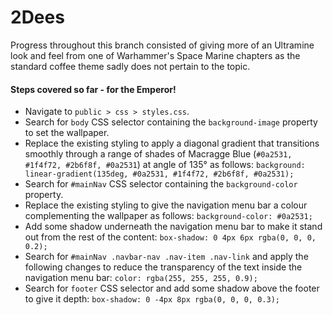 # 2Dees
Progress throughout this branch consisted of giving more of an Ultramine look and feel from one of Warhammer's Space Marine chapters as the standard coffee theme sadly does not pertain to the topic.

#### Steps covered so far - for the Emperor!
- Navigate to ```public > css > styles.css```.
- Search for ```body``` CSS selector containing the ```background-image``` property to set the wallpaper.
- Replace the existing styling to apply a diagonal gradient that transitions smoothly through a range of shades of Macragge Blue (```#0a2531, #1f4f72, #2b6f8f, #0a2531```) at angle of 135&deg; as follows: ```background: linear-gradient(135deg, #0a2531, #1f4f72, #2b6f8f, #0a2531);```
- Search for ```#mainNav``` CSS selector containing the ```background-color``` property.
- Replace the existing styling to give the navigation menu bar a colour complementing the wallpaper as follows: ```background-color: #0a2531;```
- Add some shadow underneath the navigation menu bar to make it stand out from the rest of the content: ```box-shadow: 0 4px 6px rgba(0, 0, 0, 0.2);```
- Search for ```#mainNav .navbar-nav .nav-item .nav-link``` and apply the following changes to reduce the transparency of the text inside the navigation menu bar: ```color: rgba(255, 255, 255, 0.9);```
- Search for ```footer``` CSS selector and add some shadow above the footer to give it depth: ```box-shadow: 0 -4px 8px rgba(0, 0, 0, 0.3);```